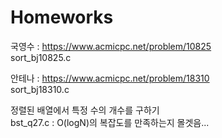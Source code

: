 # Homeworks
국영수 : https://www.acmicpc.net/problem/10825<br/>
sort_bj10825.c

안테나 : https://www.acmicpc.net/problem/18310<br/>
sort_bj18310.c

정렬된 배열에서 특정 수의 개수를 구하기<br/>
bst_q27.c : O(logN)의 복잡도를 만족하는지 몰겟음...
